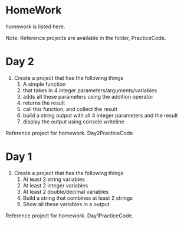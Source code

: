 # HomeWork

homework is listed here.

Note: Reference projects are available in the folder, PracticeCode.

# Day 2

1. Create a project that has the following things
    1. A simple function
    1. that takes in 4 integer parameters/arguments/variables
    1. adds all these parameters using the addition operator
    1. returns the result
    1. call this function, and collect the result
    1. build a string output with all 4 integer parameters and the result
    1. display the output using console writeline

Reference project for homework. Day2PracticeCode

# Day 1 

1. Create a project that has the following things
    1. At least 2 string variables
    1. At least 2 integer variables
    1. At least 2 double/decimal variables
    1. Build a string that combines at least 2 strings
    1. Show all these variables in a output.

Reference project for homework. Day1PracticeCode.